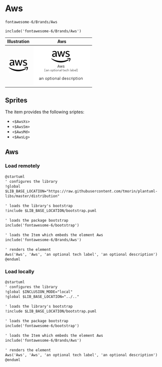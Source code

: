 # Aws


```text
fontawesome-6/Brands/Aws
```

```text
include('fontawesome-6/Brands/Aws')
```



| Illustration | Aws |
| :---: | :---: |
| ![illustration for Illustration](../../fontawesome-6/Brands/Aws.png) | ![illustration for Aws](../../fontawesome-6/Brands/Aws.Local.png) |



## Sprites
The item provides the following sriptes:

- `<$AwsXs>`
- `<$AwsSm>`
- `<$AwsMd>`
- `<$AwsLg>`





## Aws

### Load remotely
```plantuml
@startuml
' configures the library
!global $LIB_BASE_LOCATION="https://raw.githubusercontent.com/tmorin/plantuml-libs/master/distribution"

' loads the library's bootstrap
!include $LIB_BASE_LOCATION/bootstrap.puml

' loads the package bootstrap
include('fontawesome-6/bootstrap')

' loads the Item which embeds the element Aws
include('fontawesome-6/Brands/Aws')

' renders the element
Aws('Aws', 'Aws', 'an optional tech label', 'an optional description')
@enduml
```

### Load locally
```plantuml
@startuml
' configures the library
!global $INCLUSION_MODE="local"
!global $LIB_BASE_LOCATION="../.."

' loads the library's bootstrap
!include $LIB_BASE_LOCATION/bootstrap.puml

' loads the package bootstrap
include('fontawesome-6/bootstrap')

' loads the Item which embeds the element Aws
include('fontawesome-6/Brands/Aws')

' renders the element
Aws('Aws', 'Aws', 'an optional tech label', 'an optional description')
@enduml
```

